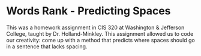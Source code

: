 # Words Rank - Predicting Spaces

This was a homework assignment in CIS 320 at Washington & Jefferson College, taught by Dr. Holland-Minkley. This assignment allowed us to code our creativity: come up with a method that predicts where spaces should go in a sentence that lacks spacing.
